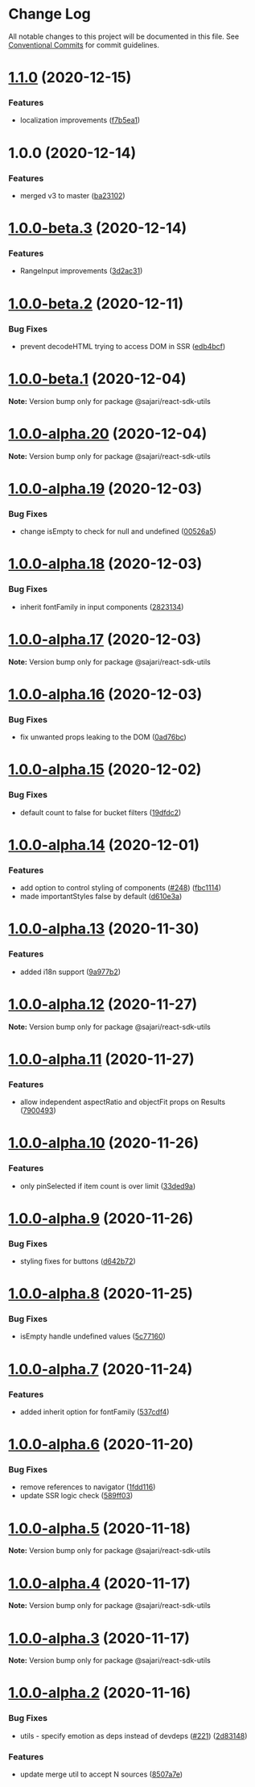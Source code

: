 # Change Log

All notable changes to this project will be documented in this file.
See [Conventional Commits](https://conventionalcommits.org) for commit guidelines.

# [1.1.0](https://github.com/sajari/sdk-react/compare/@sajari/react-sdk-utils@1.0.0...@sajari/react-sdk-utils@1.1.0) (2020-12-15)

### Features

- localization improvements ([f7b5ea1](https://github.com/sajari/sdk-react/commit/f7b5ea168a09b218e4df8f405c28a847fc85dc18))

# 1.0.0 (2020-12-14)

### Features

- merged v3 to master ([ba23102](https://github.com/sajari/sdk-react/commit/ba231022d78013689f69767e87b152d55ece1d6a))

# [1.0.0-beta.3](https://github.com/sajari/sdk-react/compare/@sajari/react-sdk-utils@1.0.0-beta.2...@sajari/react-sdk-utils@1.0.0-beta.3) (2020-12-14)

### Features

- RangeInput improvements ([3d2ac31](https://github.com/sajari/sdk-react/commit/3d2ac3155f74e521bbe57d75e184dcf8e0be6bcd))

# [1.0.0-beta.2](https://github.com/sajari/sdk-react/compare/@sajari/react-sdk-utils@1.0.0-beta.1...@sajari/react-sdk-utils@1.0.0-beta.2) (2020-12-11)

### Bug Fixes

- prevent decodeHTML trying to access DOM in SSR ([edb4bcf](https://github.com/sajari/sdk-react/commit/edb4bcfc1fc3b8a470908e11dc7e915e7acdfca9))

# [1.0.0-beta.1](https://github.com/sajari/sdk-react/compare/@sajari/react-sdk-utils@1.0.0-alpha.20...@sajari/react-sdk-utils@1.0.0-beta.1) (2020-12-04)

**Note:** Version bump only for package @sajari/react-sdk-utils

# [1.0.0-alpha.20](https://github.com/sajari/sdk-react/compare/@sajari/react-sdk-utils@1.0.0-alpha.19...@sajari/react-sdk-utils@1.0.0-alpha.20) (2020-12-04)

**Note:** Version bump only for package @sajari/react-sdk-utils

# [1.0.0-alpha.19](https://github.com/sajari/sdk-react/compare/@sajari/react-sdk-utils@1.0.0-alpha.18...@sajari/react-sdk-utils@1.0.0-alpha.19) (2020-12-03)

### Bug Fixes

- change isEmpty to check for null and undefined ([00526a5](https://github.com/sajari/sdk-react/commit/00526a502e367d8c33efe55d4f416bd8fce5391e))

# [1.0.0-alpha.18](https://github.com/sajari/sdk-react/compare/@sajari/react-sdk-utils@1.0.0-alpha.17...@sajari/react-sdk-utils@1.0.0-alpha.18) (2020-12-03)

### Bug Fixes

- inherit fontFamily in input components ([2823134](https://github.com/sajari/sdk-react/commit/2823134617c74ee65b17d160375fe48c28a37f7c))

# [1.0.0-alpha.17](https://github.com/sajari/sdk-react/compare/@sajari/react-sdk-utils@1.0.0-alpha.16...@sajari/react-sdk-utils@1.0.0-alpha.17) (2020-12-03)

**Note:** Version bump only for package @sajari/react-sdk-utils

# [1.0.0-alpha.16](https://github.com/sajari/sdk-react/compare/@sajari/react-sdk-utils@1.0.0-alpha.15...@sajari/react-sdk-utils@1.0.0-alpha.16) (2020-12-03)

### Bug Fixes

- fix unwanted props leaking to the DOM ([0ad76bc](https://github.com/sajari/sdk-react/commit/0ad76bc8deddd499cc5687dfb0ca2686af3b2b22))

# [1.0.0-alpha.15](https://github.com/sajari/sdk-react/compare/@sajari/react-sdk-utils@1.0.0-alpha.14...@sajari/react-sdk-utils@1.0.0-alpha.15) (2020-12-02)

### Bug Fixes

- default count to false for bucket filters ([19dfdc2](https://github.com/sajari/sdk-react/commit/19dfdc2fe11539f6bbbb04077963c92fb4d02f63))

# [1.0.0-alpha.14](https://github.com/sajari/sdk-react/compare/@sajari/react-sdk-utils@1.0.0-alpha.13...@sajari/react-sdk-utils@1.0.0-alpha.14) (2020-12-01)

### Features

- add option to control styling of components ([#248](https://github.com/sajari/sdk-react/issues/248)) ([fbc1114](https://github.com/sajari/sdk-react/commit/fbc1114399dfefaa48d215ba628da55130915b6b))
- made importantStyles false by default ([d610e3a](https://github.com/sajari/sdk-react/commit/d610e3a2f5d9149a185b7bcfdbd617ce2a225dcb))

# [1.0.0-alpha.13](https://github.com/sajari/sdk-react/compare/@sajari/react-sdk-utils@1.0.0-alpha.12...@sajari/react-sdk-utils@1.0.0-alpha.13) (2020-11-30)

### Features

- added i18n support ([9a977b2](https://github.com/sajari/sdk-react/commit/9a977b29d9f430686523bf65e54e5fb5921dce51))

# [1.0.0-alpha.12](https://github.com/sajari/sdk-react/compare/@sajari/react-sdk-utils@1.0.0-alpha.11...@sajari/react-sdk-utils@1.0.0-alpha.12) (2020-11-27)

**Note:** Version bump only for package @sajari/react-sdk-utils

# [1.0.0-alpha.11](https://github.com/sajari/sdk-react/compare/@sajari/react-sdk-utils@1.0.0-alpha.10...@sajari/react-sdk-utils@1.0.0-alpha.11) (2020-11-27)

### Features

- allow independent aspectRatio and objectFit props on Results ([7900493](https://github.com/sajari/sdk-react/commit/79004930cde3b403d52917c50e94d92aca47e98e))

# [1.0.0-alpha.10](https://github.com/sajari/sdk-react/compare/@sajari/react-sdk-utils@1.0.0-alpha.9...@sajari/react-sdk-utils@1.0.0-alpha.10) (2020-11-26)

### Features

- only pinSelected if item count is over limit ([33ded9a](https://github.com/sajari/sdk-react/commit/33ded9a50465af2c0a273b821a15bc879a980638))

# [1.0.0-alpha.9](https://github.com/sajari/sdk-react/compare/@sajari/react-sdk-utils@1.0.0-alpha.8...@sajari/react-sdk-utils@1.0.0-alpha.9) (2020-11-26)

### Bug Fixes

- styling fixes for buttons ([d642b72](https://github.com/sajari/sdk-react/commit/d642b72cda043c699a3a2734cba4763aed08b2d0))

# [1.0.0-alpha.8](https://github.com/sajari/sdk-react/compare/@sajari/react-sdk-utils@1.0.0-alpha.7...@sajari/react-sdk-utils@1.0.0-alpha.8) (2020-11-25)

### Bug Fixes

- isEmpty handle undefined values ([5c77160](https://github.com/sajari/sdk-react/commit/5c7716005b0d98412a3c8f56e885f38ab6018f48))

# [1.0.0-alpha.7](https://github.com/sajari/sdk-react/compare/@sajari/react-sdk-utils@1.0.0-alpha.6...@sajari/react-sdk-utils@1.0.0-alpha.7) (2020-11-24)

### Features

- added inherit option for fontFamily ([537cdf4](https://github.com/sajari/sdk-react/commit/537cdf41dd4cf335463d1f2a859920e8b1f5e3fa))

# [1.0.0-alpha.6](https://github.com/sajari/sajari-sdk-react/compare/@sajari/react-sdk-utils@1.0.0-alpha.5...@sajari/react-sdk-utils@1.0.0-alpha.6) (2020-11-20)

### Bug Fixes

- remove references to navigator ([1fdd116](https://github.com/sajari/sajari-sdk-react/commit/1fdd1166e284e5b4e7cb62cbac4bd0f9ce772130))
- update SSR logic check ([589ff03](https://github.com/sajari/sajari-sdk-react/commit/589ff03e7dc7b955ffb94cd57600e2ac86a26ad1))

# [1.0.0-alpha.5](https://github.com/sajari/sajari-sdk-react/compare/@sajari/react-sdk-utils@1.0.0-alpha.4...@sajari/react-sdk-utils@1.0.0-alpha.5) (2020-11-18)

**Note:** Version bump only for package @sajari/react-sdk-utils

# [1.0.0-alpha.4](https://github.com/sajari/sajari-sdk-react/compare/@sajari/react-sdk-utils@1.0.0-alpha.3...@sajari/react-sdk-utils@1.0.0-alpha.4) (2020-11-17)

**Note:** Version bump only for package @sajari/react-sdk-utils

# [1.0.0-alpha.3](https://github.com/sajari/sajari-sdk-react/compare/@sajari/react-sdk-utils@1.0.0-alpha.2...@sajari/react-sdk-utils@1.0.0-alpha.3) (2020-11-17)

**Note:** Version bump only for package @sajari/react-sdk-utils

# [1.0.0-alpha.2](https://github.com/sajari/sajari-sdk-react/compare/@sajari/react-sdk-utils@1.0.0-alpha.1...@sajari/react-sdk-utils@1.0.0-alpha.2) (2020-11-16)

### Bug Fixes

- utils - specify emotion as deps instead of devdeps ([#221](https://github.com/sajari/sajari-sdk-react/issues/221)) ([2d83148](https://github.com/sajari/sajari-sdk-react/commit/2d83148f4bae6f1e678b2bfe689272152f9da67b))

### Features

- update merge util to accept N sources ([8507a7e](https://github.com/sajari/sajari-sdk-react/commit/8507a7e12278b06caa24bba1c71bbf5923409a63))
